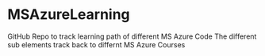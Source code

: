 # MSAzureLearning
GitHub Repo to track learning path of different MS Azure Code
The different sub elements track back to differnt MS Azure Courses
